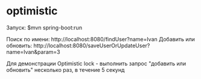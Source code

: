 # optimistic

Запуск: $mvn spring-boot:run

Поиск по имени: http://localhost:8080/findUser?name=Ivan
Добавить или обновить: http://localhost:8080/saveUserOrUpdateUser?name=Ivan&param=3

Для демонстрации Optimistic lock - выполнить запрос "добавить или обновить" несколько раз, в течение 5 секунд
